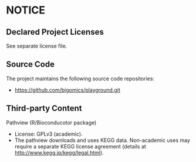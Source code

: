 # NOTICE

## Declared Project Licenses

See separate license file.


## Source Code

The project maintains the following source code repositories:

 * https://github.com/bigomics/playground.git


## Third-party Content


Pathview (R/Bioconducotor package)

 * License: GPLv3 (academic).
 * The pathview downloads and uses KEGG data. Non-academic uses may
  require a separate KEGG license agreement (details at
  http://www.kegg.jp/kegg/legal.html).






